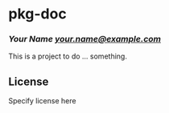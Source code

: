# pkg-doc
### _Your Name <your.name@example.com>_

This is a project to do ... something.

## License

Specify license here


